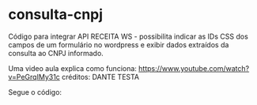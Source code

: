 # consulta-cnpj
Código para integrar API RECEITA WS - possibilita indicar as IDs CSS dos campos de um formulário no wordpress e exibir dados extraídos da consulta ao CNPJ informado.

Uma video aula explica como funciona: https://www.youtube.com/watch?v=PeGrqIMy31c
créditos: DANTE TESTA

Segue o código:

<script>
/* SETUP DOS IDS DO FORM
 * 
 * Insira os ID's CSS de acordo com os campos do seu formulário.
 *  OBS.: o exemplo preenchido é o que ocorre no ID do elementor, ele é concatenado com "form-field-IDdoCAMPO"
 *  */	
	
var cnpj='#form-field-cnpj';
var situacao='#form-field-situacao';
var natureza='#form-field-natureza';
var capital='#form-field-capital';	
	
var nome='#form-field-nome';
var fantasia='#form-field-fantasia';
var telefone='#form-field-telefone';
var email='#form-field-email';	
	
var abertura='#form-field-abertura';
var porte='#form-field-porte';
var atividade='#form-field-atividade';
var cnae='#form-field-cnae';

var cep='#form-field-cep';	
var rua='#form-field-rua';
var numero='#form-field-numero';
var complemento='#form-field-complemento';
var bairro='#form-field-bairro';
var cidade='#form-field-cidade';
var uf='#form-field-uf';




//-------------------------------------------			
			
/* CODIGO BRUTO */			
var $jq = jQuery.noConflict();
$jq(document).ready(function() {

function limpa_formulario() {
// Limpa valores do formulário.
$jq(cnpj).val('');
$jq(situacao).val('');
$jq(natureza).val('');
$jq(capital).val('');
$jq(nome).val('');
$jq(fantasia).val('');	
$jq(telefone).val('');
$jq(email).val('');
$jq(abertura).val('');
$jq(porte).val('');
$jq(atividade).val('');
$jq(cnae).val('');	
$jq(cep).val('');
$jq(rua).val('');
$jq(numero).val('');
$jq(complemento).val('');
$jq(bairro).val('');
$jq(cidade).val('');
$jq(uf).val('');
}
            
//Quando o campo CNPJ perde o foco.
$jq(cnpj).blur(function() {
//Nova variável "CNPJ" somente com dígitos.
var cnpj_consultado = $jq(this).val().replace(/\D/g, '');

//Verifica se campo CNPJ possui valor informado.
if (cnpj_consultado !='') {
//Expressão regular para validar o CNPJ.
var validacnpj = /^[0-9]{14}$/;
//Valida o formato do CNPJ.
if(validacnpj.test(cnpj_consultado)) {
//Preenche os campos com "..." enquanto consulta webservice.
$jq(cnpj).val('...');
$jq(situacao).val('...');
$jq(natureza).val('...');
$jq(capital).val('...');
$jq(nome).val('...');
$jq(fantasia).val('...');	
$jq(telefone).val('...');
$jq(email).val('...');
$jq(abertura).val('...');
$jq(porte).val('...');
$jq(atividade).val('...');
$jq(cnae).val('...');	
$jq(cep).val('...');
$jq(rua).val('...');
$jq(numero).val('...');
$jq(complemento).val('...');
$jq(bairro).val('...');
$jq(cidade).val('...');
$jq(uf).val('...');


//Consulta o webservice receitaws.com.br/
$jq.getJSON('https://www.receitaws.com.br/v1/cnpj/'+ cnpj_consultado +'/?callback=?', function(dados) {
if (!('erro' in dados)) {
//Atualiza os campos com os valores da consulta.

$jq(cnpj).val(dados.cnpj);
$jq(situacao).val(dados.situacao);
$jq(natureza).val(dados.natureza_juridica);
$jq(capital).val('R$' + parseInt(dados.capital_social).toLocaleString());
$jq(nome).val(dados.nome);
$jq(fantasia).val(dados.fantasia);	
$jq(telefone).val(dados.telefone);
$jq(email).val(dados.email);
$jq(abertura).val(dados.abertura);	
$jq(porte).val(dados.porte);
$jq(atividade).val(dados.atividade_principal[0].text);
$jq(cnae).val(dados.atividade_principal[0].code);	
$jq(cep).val(dados.cep);
$jq(rua).val(dados.logradouro);
$jq(numero).val(dados.numero);	
$jq(complemento).val(dados.complemento);	
$jq(bairro).val(dados.bairro);
$jq(cidade).val(dados.municipio);
$jq(uf).val(dados.uf);
	
} //end if.
else {
//CNPJ pesquisado não foi encontrado.
limpa_formulario();
alert('CNPJ não encontrado.');
}
});
} //end if.
else {
//CNPJ é inválido.
limpa_formulario();
alert('Formato de CNPJ inválido.');
}
} //end if.
else {
//CNPJ sem valor, limpa formulário.
limpa_formulario();
}
});
});
</script>


